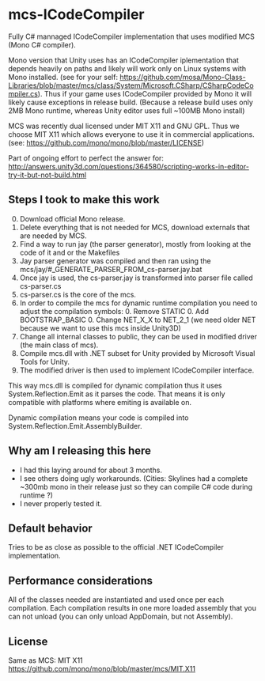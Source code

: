 # mcs-ICodeCompiler

Fully C# mannaged ICodeCompiler implementation that uses modified MCS (Mono C# compiler).

Mono version that Unity uses has an ICodeCompiler iplementation that depends heavily on paths and likely will work only on Linux systems with Mono installed. (see for your self: https://github.com/mosa/Mono-Class-Libraries/blob/master/mcs/class/System/Microsoft.CSharp/CSharpCodeCompiler.cs). Thus if your game uses ICodeCompiler provided by Mono it will likely cause exceptions in release build. (Because a release build uses only 2MB Mono runtime, whereas Unity editor uses full ~100MB Mono install)

MCS was recently dual licensed under MIT X11 and GNU GPL. Thus we choose MIT X11 which allows everyone to use it in commercial applications. (see: https://github.com/mono/mono/blob/master/LICENSE)

Part of ongoing effort to perfect the answer for: http://answers.unity3d.com/questions/364580/scripting-works-in-editor-try-it-but-not-build.html


## Steps I took to make this work

0. Download official Mono release.
0. Delete everything that is not needed for MCS, download externals that are needed by MCS.
0. Find a way to run jay (the parser generator), mostly from looking at the code of it and or the Makefiles
0. Jay parser generator was compiled and then ran using the mcs/jay/#_GENERATE_PARSER_FROM_cs-parser.jay.bat
0. Once jay is used, the cs-parser.jay is transformed into parser file called cs-parser.cs
0. cs-parser.cs is the core of the mcs.
0. In order to compile the mcs for dynamic runtime compilation you need to adjust the compilation symbols:
	0. Remove STATIC
	0. Add BOOTSTRAP_BASIC
	0. Change NET_X_X to NET_2_1 (we need older NET because we want to use this mcs inside Unity3D)
0. Change all internal classes to public, they can be used in modified driver (the main class of mcs).
0. Compile mcs.dll with .NET subset for Unity provided by Microsoft Visual Tools for Unity. 
0. The modified driver is then used to implement ICodeCompiler interface.

This way mcs.dll is compiled for dynamic compilation thus it uses System.Reflection.Emit as it parses the code. That means it is only compatible with platforms where emiting is available on.

Dynamic compilation means your code is compiled into System.Reflection.Emit.AssemblyBuilder.


## Why am I releasing this here

* I had this laying around for about 3 months.
* I see others doing ugly workarounds. 
(Cities: Skylines had a complete ~300mb mono in their release just so they can compile C# code during runtime ?)
* I never properly tested it.


## Default behavior
Tries to be as close as possible to the official .NET ICodeCompiler implementation.
 
## Performance considerations
All of the classes needed are instantiated and used once per each compilation. Each compilation results in one more loaded assembly that you can not unload (you can only unload AppDomain, but not Assembly).

## License
Same as MCS: MIT X11 https://github.com/mono/mono/blob/master/mcs/MIT.X11
